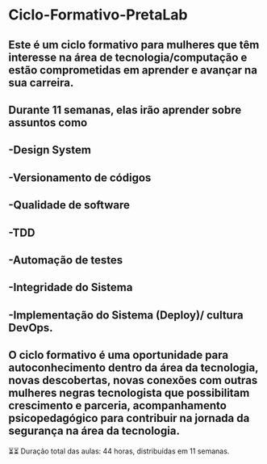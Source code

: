 # Ciclo-Formativo-PretaLab
Este é um ciclo formativo para mulheres que têm interesse na área de tecnologia/computação e estão comprometidas em aprender e avançar na sua carreira.
-
Durante 11 semanas, elas irão aprender sobre assuntos como 
-
-Design System
-
-Versionamento de códigos
-
-Qualidade de software
-
-TDD
-
-Automação de testes 
-
-Integridade do Sistema
-
-Implementação do Sistema (Deploy)/ cultura DevOps.
-
O ciclo formativo é uma oportunidade para autoconhecimento dentro da área da tecnologia, novas descobertas, novas conexões com outras mulheres negras tecnologista que possibilitam crescimento e parceria, acompanhamento psicopedagógico para contribuir na jornada da segurança na área da tecnologia.
-
⏳⏳ Duração total das aulas: 44 horas, distribuídas em 11 semanas.
